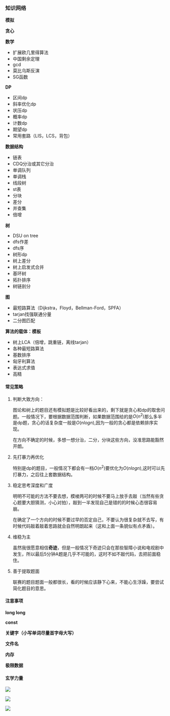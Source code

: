 ### 知识网络

**模拟**

**贪心**

**数学**

- 扩展欧几里得算法
- 中国剩余定理
- gcd
- 莫比乌斯反演
- SG函数

**DP**

- 区间dp
- 斜率优化dp
- 状压dp
- 概率dp
- 计数dp
- 期望dp
- 常用套路（LIS，LCS，背包）

**数据结构**

- 链表
- CDQ分治或其它分治
- 单调队列
- 单调栈
- 线段树
- st表
- 分块
- 差分
- 并查集
- 倍增

**树**

- DSU on tree
- dfs作差
- dfs序
- 树形dp
- 树上差分
- 树上启发式合并
- 基环树
- 拓扑排序
- 树链剖分

**图**

- 最短路算法（Dijkstra，Floyd，Bellman-Ford，SPFA）
- tarjan找强联通分量
- 二分图匹配

**算法的载体：模板**

- 树上LCA（倍增，跳重链，离线tarjan）
- 各种最短路算法
- 基数排序
- 匈牙利算法
- 表达式求值
- 高精



#### 常见策略

1. 判断大致方向：

   图论和树上的题目还有模拟题是比较好看出来的，剩下就是贪心和dp的取舍问题。一般情况下，要根据数据范围判断，如果数据范围给的是$O(n^2)$那么多半是dp题，贪心的话复杂度一般是$O(nlogn)$,因为一般的贪心都是依赖排序实现。

   在方向不确定的时候，多想一想分治，二分，分块这些方向，没准思路能豁然开朗。

2. 先打暴力再优化

   特别是dp的题目，一般情况下都会有一档$O(n^2)$要优化为$O(nlogn)$,这时可以先打暴力，之后往上套数据结构。

3. 稳定思考深度和广度

   明明不可能的方法不要去想，模棱两可的时候不要马上放手去敲（当然有些贪心题要大胆猜测，小心对拍），敲到一半发现自己是错的的时候心态很容易崩。

   在确定了一个方向的时候不要过早的否定自己，不要认为很复杂就不去写，有时候代码敲着敲着思路就会自然明朗起来（这和上面一条貌似有点矛盾）。

4. 维稳为主

   虽然我很愿意相信**奇迹**，但是一般情况下奇迹只会在那些智障小说和电视剧中发生，所以最后5分钟A题是几乎不可能的，这时不如不敲代码，去把前面稳住。

5. 善于提取题面

   联赛的题目题面一般都很长，看的时候应该静下心来，不能心生浮躁，要尝试简化题目的意思。



#### 注意事项

**long long**

**const**

**关键字（小写单词尽量首字母大写）**

**文件名**

**内存**

**极限数据**







#### 玄学力量

![](https://i.loli.net/2018/11/08/5be43c6b31abd.png)

![](https://ss2.baidu.com/6ONYsjip0QIZ8tyhnq/it/u=2054488412,1364920262&fm=58&s=19843C72496467300FD5F4C70000C0A1&bpow=121&bpoh=75)

![](https://timgsa.baidu.com/timg?image&quality=80&size=b9999_10000&sec=1541694466017&di=1c84b7d64ef52e1aad41544b243cfbf9&imgtype=0&src=http%3A%2F%2Fwww.urcities.com%2Fu%2Fcms%2Fwww%2F201509%2F02162709ugc1.jpg)



